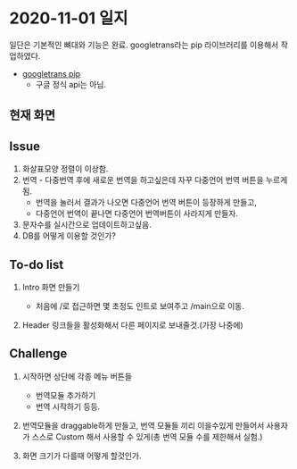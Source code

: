 # 2020-11-01 일지
일단은 기본적인 뼈대와 기능은 완료. googletrans라는 pip 라이브러리를 이용해서 작업하였다.

- [googletrans pip](https://pypi.org/project/googletrans/)
    - 구글 정식 api는 아님.

## 현재 화면


## Issue
1. 화살표모양 정렬이 이상함.
2. 번역 - 다중번역 후에 새로운 번역을 하고싶은데 자꾸 다중언어 번역 버튼을 누르게됨.
    -   번역을 눌러서 결과가 나오면 다중언어 번역 버튼이 등장하게 만들고,
    -   다중언어 번역이 끝나면 다중언어 번역버튼이 사라지게 만들자.
3. 문자수를 실시간으로 업데이트하고싶음.
4. DB를 어떻게 이용할 것인가?

## To-do list
1. Intro 화면 만들기
    - 처음에 /로 접근하면 몇 초정도 인트로 보여주고 /main으로 이동.

2. Header 링크들을 활성화해서 다른 페이지로 보내줄것.(가장 나중에)




## Challenge
1. 시작하면 상단에 각종 메뉴 버튼들
    - 번역모듈 추가하기
    - 번역 시작하기 등등.

2. 번역모듈을 draggable하게 만들고, 번역 모듈들 끼리 이을수있게 만들어서 사용자가 스스로 Custom 해서 사용할 수 있게(총 번역 모듈 수를 제한해서 실험.)

3. 화면 크기가 다를때 어떻게 할것인가.
